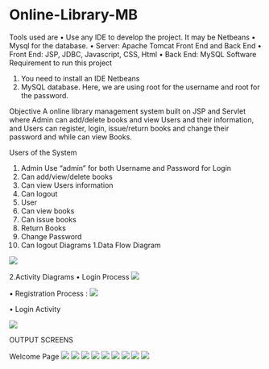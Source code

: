 # Online-Library-MB
Tools used are
•	Use any IDE to develop the project. It may be Netbeans
•	Mysql for the database.
•	Server: Apache Tomcat
Front End and Back End
•	Front End: JSP, JDBC, Javascript, CSS, Html
•	Back End: MySQL
Software Requirement to run this project
1.	You need to install an IDE Netbeans
2.	MySQL database. Here, we are using root for the username and root for the password.

Objective
A online library management system built on JSP and Servlet where Admin can add/delete books and view Users and their information, and Users can register, login, issue/return books and change their password and while can view Books.

Users of the System
1. Admin  Use “admin” for both Username and Password for Login
1.	Can add/view/delete books
2.	Can view Users information
3.	Can logout
2. User
1.	Can view books
2.	Can issue books
3.	Return Books
4.	Change Password
5.	Can logout
Diagrams
1.Data Flow Diagram
 
![](ssofpr/Screenshot134.png)

2.Activity Diagrams
•	Login Process
![](ssofpr/Screenshot135.png)

 
•	Registration Process :
 ![](ssofpr/Screenshot136.png)



•	Login Activity

![](ssofpr/Screenshot137.png)




OUTPUT SCREENS

Welcome Page
 ![](ssofpr/Screenshot125.png)
![](ssofpr/Screenshot126.png)
![](ssofpr/Screenshot127.png)
![](ssofpr/Screenshot128.png)
![](ssofpr/Screenshot129.png)
![](ssofpr/Screenshot130.png)
![](ssofpr/Screenshot131.png)
![](ssofpr/Screenshot132.png)
![](ssofpr/Screenshot133.png)


 
 
 
 
 
 
 
 
